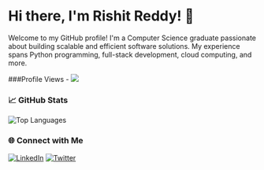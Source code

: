 # Hi there, I'm Rishit Reddy! 👋  

Welcome to my GitHub profile! I'm a Computer Science graduate passionate about building scalable and efficient software solutions. My experience spans Python programming, full-stack development, cloud computing, and more.  

###Profile Views - ![](https://komarev.com/ghpvc/?username=Rishit-Reddy)

### 📈 GitHub Stats
![Top Languages](https://github-readme-stats.vercel.app/api/top-langs/?username=Rishit-Reddy&layout=compact&theme=radical)

### 🌐 Connect with Me
[![LinkedIn](https://img.shields.io/badge/LinkedIn-blue?style=for-the-badge&logo=linkedin&logoColor=white)](https://www.linkedin.com/in/rishit-reddy/)
[![Twitter](https://img.shields.io/badge/Twitter-blue?style=for-the-badge&logo=twitter&logoColor=white)](https://twitter.com/rishit__reddy)
